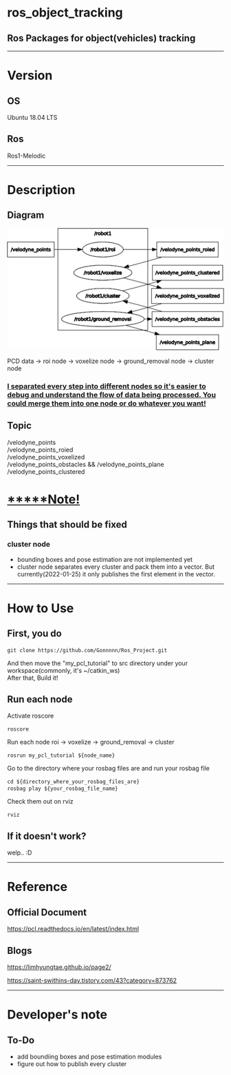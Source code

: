 # ros_object_tracking
## Ros Packages for object(vehicles) tracking  
---
# Version
## OS
Ubuntu 18.04 LTS
## Ros
Ros1-Melodic

---

# Description
## Diagram
![rosgraph1](./img/rosgraph1.png)

PCD data -> roi node -> voxelize node -> ground_removal node -> cluster node    

### <b><u>I separated every step into different nodes so it's easier to debug and understand the flow of data being processed. You could merge them into one node or do whatever you want!  </u></b>

## Topic
/velodyne_points  
/velodyne_points_roied  
/velodyne_points_voxelized  
/velodyne_points_obstacles && /velodyne_points_plane  
/velodyne_points_clustered  

# <b><u>*****Note!</u></b>
## Things that should be fixed
### cluster node
- bounding boxes and pose estimation are not implemented yet
- cluster node separates every cluster and pack them into a vector. But currently(2022-01-25) it only publishes the first element in the vector.
---
# How to Use
## First, you do
    git clone https://github.com/Gonnnnn/Ros_Project.git

And then move the "my_pcl_tutorial" to src directory under your workspace(commonly, it's ~/catkin_ws)  
After that, Build it!

## Run each node
Activate roscore  

    roscore

Run each node
roi -> voxelize -> ground_removal -> cluster

    rosrun my_pcl_tutorial ${node_name}

Go to the directory where your rosbag files are and run your rosbag file

    cd ${directory_where_your_rosbag_files_are}
    rosbag play ${your_rosbag_file_name}

Check them out on rviz

    rviz

## If it doesn't work?
welp.. :D

---

# Reference
## Official Document
https://pcl.readthedocs.io/en/latest/index.html  

## Blogs
https://limhyungtae.github.io/page2/  

https://saint-swithins-day.tistory.com/43?category=873762  

---

# Developer's note
## To-Do
- add boundiing boxes and pose estimation modules
- figure out how to publish every cluster